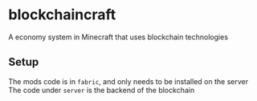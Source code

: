 # blockchaincraft

A economy system in Minecraft that uses blockchain technologies

## Setup

The mods code is in `fabric`, and only needs to be installed on the server
The code under `server` is the backend of the blockchain